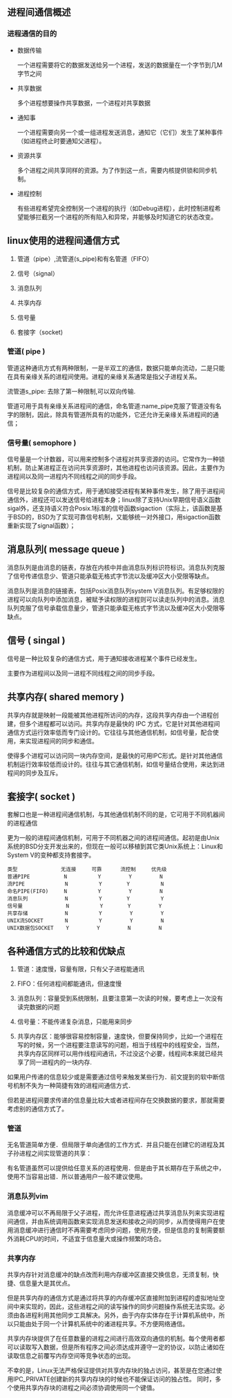 ## 进程间通信概述

### 进程通信的目的


- 数据传输 

    一个进程需要将它的数据发送给另一个进程，发送的数据量在一个字节到几M字节之间

- 共享数据 

	多个进程想要操作共享数据，一个进程对共享数据

- 通知事 

	一个进程需要向另一个或一组进程发送消息，通知它（它们）发生了某种事件（如进程终止时要通知父进程）。

- 资源共享 

	多个进程之间共享同样的资源。为了作到这一点，需要内核提供锁和同步机制。

- 进程控制 

	有些进程希望完全控制另一个进程的执行（如Debug进程），此时控制进程希望能够拦截另一个进程的所有陷入和异常，并能够及时知道它的状态改变。

## linux使用的进程间通信方式

1. 管道（pipe）,流管道(s_pipe)和有名管道（FIFO）
 
2. 信号（signal）

3. 消息队列

4. 共享内存

5. 信号量

6. 套接字（socket)

###  管道( pipe )

管道这种通讯方式有两种限制，一是半双工的通信，数据只能单向流动，二是只能在具有亲缘关系的进程间使用。进程的亲缘关系通常是指父子进程关系。

流管道s_pipe: 去除了第一种限制,可以双向传输.

管道可用于具有亲缘关系进程间的通信，命名管道:name_pipe克服了管道没有名字的限制，因此，除具有管道所具有的功能外，它还允许无亲缘关系进程间的通信；

### 信号量( semophore )

信号量是一个计数器，可以用来控制多个进程对共享资源的访问。它常作为一种锁机制，防止某进程正在访问共享资源时，其他进程也访问该资源。因此，主要作为进程间以及同一进程内不同线程之间的同步手段。

信号是比较复杂的通信方式，用于通知接受进程有某种事件发生，除了用于进程间通信外，进程还可以发送信号给进程本身；linux除了支持Unix早期信号语义函数sigal外，还支持语义符合Posix.1标准的信号函数sigaction（实际上，该函数是基于BSD的，BSD为了实现可靠信号机制，又能够统一对外接口，用sigaction函数重新实现了signal函数）；

## 消息队列( message queue )

消息队列是由消息的链表，存放在内核中并由消息队列标识符标识。消息队列克服了信号传递信息少、管道只能承载无格式字节流以及缓冲区大小受限等缺点。

消息队列是消息的链接表，包括Posix消息队列system V消息队列。有足够权限的进程可以向队列中添加消息，被赋予读权限的进程则可以读走队列中的消息。消息队列克服了信号承载信息量少，管道只能承载无格式字节流以及缓冲区大小受限等缺点。

## 信号 ( singal )

信号是一种比较复杂的通信方式，用于通知接收进程某个事件已经发生。

主要作为进程间以及同一进程不同线程之间的同步手段。

## 共享内存( shared memory )

共享内存就是映射一段能被其他进程所访问的内存，这段共享内存由一个进程创建，但多个进程都可以访问。共享内存是最快的 IPC 方式，它是针对其他进程间通信方式运行效率低而专门设计的。它往往与其他通信机制，如信号量，配合使用，来实现进程间的同步和通信。

使得多个进程可以访问同一块内存空间，是最快的可用IPC形式。是针对其他通信机制运行效率较低而设计的。往往与其它通信机制，如信号量结合使用，来达到进程间的同步及互斥。

## 套接字( socket )

套解口也是一种进程间通信机制，与其他通信机制不同的是，它可用于不同机器间的进程通信

更为一般的进程间通信机制，可用于不同机器之间的进程间通信。起初是由Unix系统的BSD分支开发出来的，但现在一般可以移植到其它类Unix系统上：Linux和System V的变种都支持套接字。

	类型				无连接		可靠		流控制		优先级      
	普通PIPE	         N			Y	      Y		    N  
	流PIPE             N          Y	      Y		     N
	命名PIPE(FIFO)     N      	Y	      Y		    N
	消息队列	        N	       Y      	Y	       Y
	信号量	             N          Y        Y         Y
	共享存储			N          Y         Y         Y
	UNIX流SOCKET	      N          Y         Y         N
	UNIX数据包SOCKET	 Y	       Y         N         N


## 各种通信方式的比较和优缺点

1. 管道：速度慢，容量有限，只有父子进程能通讯

2. FIFO：任何进程间都能通讯，但速度慢

3. 消息队列：容量受到系统限制，且要注意第一次读的时候，要考虑上一次没有读完数据的问题

4. 信号量：不能传递复杂消息，只能用来同步

5. 共享内存区：能够很容易控制容量，速度快，但要保持同步，比如一个进程在写的时候，另一个进程要注意读写的问题，相当于线程中的线程安全，当然，共享内存区同样可以用作线程间通讯，不过没这个必要，线程间本来就已经共享了同一进程内的一块内存.


如果用户传递的信息较少或是需要通过信号来触发某些行为．前文提到的软中断信号机制不失为一种简捷有效的进程间通信方式．

但若是进程间要求传递的信息量比较大或者进程间存在交换数据的要求，那就需要考虑别的通信方式了。

### 管道

无名管道简单方便．但局限于单向通信的工作方式．并且只能在创建它的进程及其子孙进程之间实现管道的共享：

有名管道虽然可以提供给任意关系的进程使用．但是由于其长期存在于系统之中，使用不当容易出错．所以普通用户一般不建议使用。

### 消息队列vim

消息缓冲可以不再局限于父子进程，而允许任意进程通过共享消息队列来实现进程间通信，并由系统调用函数来实现消息发送和接收之间的同步，从而使得用户在使用消息缓冲进行通信时不再需要考虑同步问题，使用方便，但是信息的复制需要额外消耗CPU的时间，不适宜于信息量大或操作频繁的场合。

### 共享内存

共享内存针对消息缓冲的缺点改而利用内存缓冲区直接交换信息，无须复制，快捷、信息量大是其优点。

但是共享内存的通信方式是通过将共享的内存缓冲区直接附加到进程的虚拟地址空间中来实现的，因此，这些进程之间的读写操作的同步问题操作系统无法实现。必须由各进程利用其他同步工具解决。另外，由于内存实体存在于计算机系统中，所以只能由处于同一个计算机系统中的诸进程共享。不方便网络通信。

共享内存块提供了在任意数量的进程之间进行高效双向通信的机制。每个使用者都可以读取写入数据，但是所有程序之间必须达成并遵守一定的协议，以防止诸如在读取信息之前覆写内存空间等竞争状态的出现。

不幸的是，Linux无法严格保证提供对共享内存块的独占访问，甚至是在您通过使用IPC_PRIVATE创建新的共享内存块的时候也不能保证访问的独占性。 同时，多个使用共享内存块的进程之间必须协调使用同一个键值。

